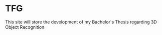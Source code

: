 TFG
===

This site will store the development of my Bachelor's Thesis regarding 3D Object Recognition